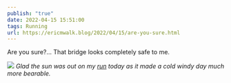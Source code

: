 ```yaml
---
publish: "true"
date: 2022-04-15 15:51:00
tags: Running
url: https://ericmwalk.blog/2022/04/15/are-you-sure.html
---
```


Are you sure?... That bridge looks completely safe to me.

![](https://ericmwalk.blog/uploads/2022/30cc6f9eb7.jpg)
*Glad the sun was out on my [run](http://www.strava.com/activities/6987267194) today as it made a cold windy day much more bearable.*